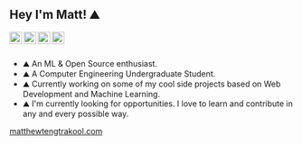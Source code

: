 ## Hey I'm Matt! ⛰️ 

<a href="https://medium.com/@matt.tengtrakool">
  <img align="left" alt="Matt's Medium" width="22px" src="https://cdn.jsdelivr.net/npm/simple-icons@v3/icons/medium.svg" />
</a>
<a href="https://www.linkedin.com/in/matt-tengtrakool/">
  <img align="left" alt="Matt's Linkedin" width="22px" src="https://cdn.jsdelivr.net/npm/simple-icons@v3/icons/linkedin.svg" />
</a>
<a href="https://twitter.com/MattTtkool">
  <img align="left" alt="Matt's Twitter" width="22px" src="https://cdn.jsdelivr.net/npm/simple-icons@v3/icons/twitter.svg" />
</a>
<a href="https://github.com/MattTengtrakool">
  <img align="left" alt="Matt's Github" width="22px" src="https://cdn.jsdelivr.net/npm/simple-icons@v3/icons/github.svg" />
</a>

<br />
<br />

- ⛰️ An ML & Open Source enthusiast.<br />
- ⛰️ A Computer Engineering Undergraduate Student. <br />
- ⛰️ Currently working on some of my cool side projects based on Web Development and Machine Learning.<br />
- ⛰️ I'm currently looking for opportunities. I love to learn and contribute in any and every possible way.<br />

<a href="matthewtengtrakool.com">
  matthewtengtrakool.com
</a>

